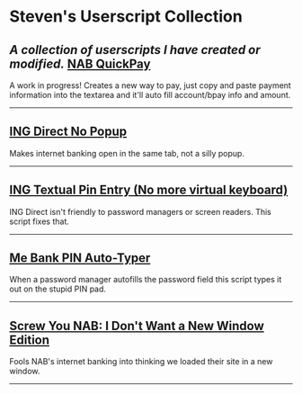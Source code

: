 Steven's Userscript Collection
==============================
*A collection of userscripts I have created or modified.*
[NAB QuickPay](https://github.com/StevenRoddis/userscripts/blob/master/NAB_QuickPay.user.js)
------------
A work in progress! Creates a new way to pay, just copy and paste payment information into the textarea and it'll auto fill account/bpay info and amount.

------------
[ING Direct No Popup](https://github.com/StevenRoddis/userscripts/blob/master/ing-direct-no-popup.user.js)
------------
Makes internet banking open in the same tab, not a silly popup.

------------
[ING Textual Pin Entry (No more virtual keyboard)](https://github.com/StevenRoddis/userscripts/blob/master/ing-direct-pin-entry.user.js)
------------
ING Direct isn't friendly to password managers or screen readers. This script fixes that.

------------
[Me Bank PIN Auto-Typer](https://github.com/StevenRoddis/userscripts/blob/master/me-bank-pin-auto-typer.user.js)
------------
When a password manager autofills the password field this script types it out on the stupid PIN pad.

------------
[Screw You NAB: I Don't Want a New Window Edition](https://github.com/StevenRoddis/userscripts/blob/master/screwyounab.user.js)
------------
Fools NAB's internet banking into thinking we loaded their site in a new window.

------------